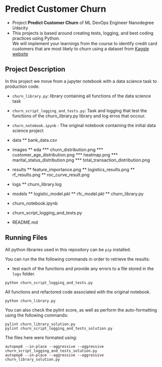 # Predict Customer Churn

- Project **Predict Customer Churn** of ML DevOps Engineer Nanodegree Udacity
- This projects is based around creating tests, logging, and best coding practices using Python.  
We will implement your learnings from the course to identify credit card customers that are most likely to churn using a dataset from [Kaggle website](https://www.kaggle.com/sakshigoyal7/credit-card-customers/code) 

## Project Description
In this project we move from a jupyter notebook with a data science task to production code. 

* `churn_library.py`: library containing all functions of the data science task
* `churn_script_logging_and_tests.py`: Task and logging that test the functions of the churn_library.py library and log erros that occour.
* `churn_notebook.ipynb` : The original notebook containing the initial data science project

* data
** bank_data.csv
* images
** eda
*** churn_distribution.png
*** customer_age_distribution.png
*** heatmap.png
*** marital_status_distribution.png
*** total_transaction_distribution.png
* results
** feature_importance.png
** logistics_results.png
** rf_results.png
** roc_curve_result.png
* logs
** churn_library.log
* models
** logistic_model.pkl
** rfc_model.pkl
** churn_library.py
* churn_notebook.ipynb
* churn_script_logging_and_tests.py
* README.md


## Running Files
All python libraries used in this repository can be `pip` installed. 

You can run the the following commands in order to retrieve the results:

* test each of the functions and provide any errors to a file stored in the `logs` folder.

```
python churn_script_logging_and_tests.py
```
All functions and refactored code associated with the original notebook.
```
python churn_library.py
```

You can also check the pylint score, as well as perform the auto-formatting using the following commands:

```
pylint churn_library_solution.py
pylint churn_script_logging_and_tests_solution.py
```

The files here were formated using:
```
autopep8 --in-place --aggressive --aggressive churn_script_logging_and_tests_solution.py
autopep8 --in-place --aggressive --aggressive churn_library_solution.py


